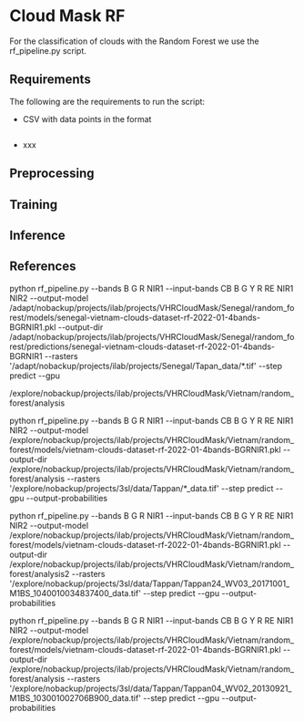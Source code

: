 # Cloud Mask RF

For the classification of clouds with the Random Forest we use
the rf_pipeline.py script.

## Requirements

The following are the requirements to run the script:
- CSV with data points in the format
```bash
```
- xxx

## Preprocessing

## Training

## Inference

## References



python rf_pipeline.py --bands B G R NIR1 --input-bands CB B G Y R RE NIR1 NIR2 --output-model /adapt/nobackup/projects/ilab/projects/VHRCloudMask/Senegal/random_forest/models/senegal-vietnam-clouds-dataset-rf-2022-01-4bands-BGRNIR1.pkl --output-dir /adapt/nobackup/projects/ilab/projects/VHRCloudMask/Senegal/random_forest/predictions/senegal-vietnam-clouds-dataset-rf-2022-01-4bands-BGRNIR1 --rasters '/adapt/nobackup/projects/ilab/projects/Senegal/Tapan_data/*.tif' --step predict --gpu



/explore/nobackup/projects/ilab/projects/VHRCloudMask/Vietnam/random_forest/analysis


python rf_pipeline.py --bands B G R NIR1 --input-bands CB B G Y R RE NIR1 NIR2 --output-model /explore/nobackup/projects/ilab/projects/VHRCloudMask/Vietnam/random_forest/models/vietnam-clouds-dataset-rf-2022-01-4bands-BGRNIR1.pkl --output-dir /explore/nobackup/projects/ilab/projects/VHRCloudMask/Vietnam/random_forest/analysis --rasters '/explore/nobackup/projects/3sl/data/Tappan/*_data.tif' --step predict --gpu --output-probabilities

python rf_pipeline.py --bands B G R NIR1 --input-bands CB B G Y R RE NIR1 NIR2 --output-model /explore/nobackup/projects/ilab/projects/VHRCloudMask/Vietnam/random_forest/models/vietnam-clouds-dataset-rf-2022-01-4bands-BGRNIR1.pkl --output-dir /explore/nobackup/projects/ilab/projects/VHRCloudMask/Vietnam/random_forest/analysis2 --rasters '/explore/nobackup/projects/3sl/data/Tappan/Tappan24_WV03_20171001_M1BS_1040010034837400_data.tif' --step predict --gpu --output-probabilities


python rf_pipeline.py --bands B G R NIR1 --input-bands CB B G Y R RE NIR1 NIR2 --output-model /explore/nobackup/projects/ilab/projects/VHRCloudMask/Vietnam/random_forest/models/vietnam-clouds-dataset-rf-2022-01-4bands-BGRNIR1.pkl --output-dir /explore/nobackup/projects/ilab/projects/VHRCloudMask/Vietnam/random_forest/analysis --rasters '/explore/nobackup/projects/3sl/data/Tappan/Tappan04_WV02_20130921_M1BS_103001002706B900_data.tif' --step predict --gpu --output-probabilities